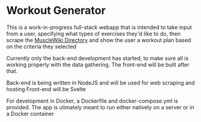 # Workout Generator
This is a work-in-progress full-stack webapp that is intended to take input from a user, specifying what types of exercises they'd like to do, then scrape the [MuscleWiki Directory](https://musclewiki.com/directory) and show the user a workout plan based on the criteria they selected

Currently only the back-end development has started, to make sure all is working properly with the data gathering. The front-end will be built after that.

Back-end is being written in NodeJS and will be used for web scraping and hosting
Front-end will be Svelte

For development in Docker, a Dockerfile and docker-compose.yml is provided. The app is ulimately meant to run either natively on a server or in a Docker container